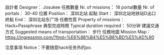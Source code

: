 設計者 Designer：                                                     Josukee
任務數量 Nr. of missions：                                        18
portal數量 Nr. of portals： 30-40
位置 Position：                                                          深圳北站
起點 Start：                                                               深圳北站地铁站D出口
終點 End：                                                                深圳北站东广场
任務性質 Property of missions：                               Hack+Passphrase
典型完成時閒 Typical duration required：                 50分钟
建議交通方式 Suggested means of transportation： 步行
任務地圖 Mission Map：https://ingressmm.com/?find=%E6%88%B4%E5%B8%BD%E5%AD%90

注意事項 Notice：不要随意hack任务外的po.